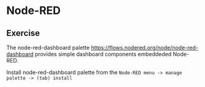 # Node-RED


## Exercise

The node-red-dashboard palette https://flows.nodered.org/node/node-red-dashboard provides simple dashboard components embeddeded Node-RED. 

Install node-red-dashboard palette from the `Node-RED menu -> manage palette -> (tab) install`
